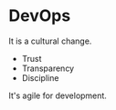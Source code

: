 # DevOps

It is a cultural change. 

- Trust
- Transparency
- Discipline

It's agile for development.
